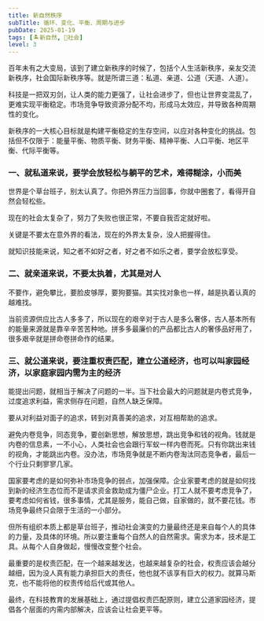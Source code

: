 ```yaml
---
title: 新自然秩序
subTitle: 循环、变化、平衡、周期与进步
pubDate: 2025-01-19
tags: [🏝新自然, 👫社会]
level: 3
---
```


百年未有之大变局，该到了建立新秩序的时候了，包括个人生活新秩序，亲友交流新秩序，社会国际新秩序等。就是所谓三道：私道、亲道、公道（天道、人道）。

科技是一把双刃剑，让人类的能力更强了，让社会进步了，但也让世界变混乱了，更难实现平衡稳定。市场竞争导致资源分配不均，形成马太效应，并导致各种周期性的变化。

新秩序的一大核心目标就是构建平衡稳定的生存空间，以应对各种变化的挑战。包括但不仅限于：能量平衡、物质平衡、财务平衡、精神平衡、人口平衡、地区平衡、代际平衡等。

### 一、就私道来说，要学会放轻松与躺平的艺术，难得糊涂，小而美

世界是个草台班子，别太认真了。你把外界压力当回事，你就中圈套了，看得开自然会轻松些。

现在的社会太复杂了，努力了失败也很正常，不要自我否定就好啦。

关键是不要太在意外界的看法，现在的外界太复杂，没人把握得住。

就知识技能来说，知之者不如好之者，好之者不如乐之者，要学会放松享受。

### 二、就亲道来说，不要太执着，尤其是对人

不要作，避免攀比，要脸皮够厚，要狗要猫。其实找对象也一样，越是执着认真的越难找。

当前资源供应比古人多多了，所以现在的艰辛对于古人是多么奢侈，古人基本所有的能量来源就是靠辛辛苦苦种地。拼多多最廉价的产品都比古人的奢侈品好用了，很多艰辛就是拼命卷拼命作的结果。

### 三、就公道来说，要注重权责匹配，建立公道经济，也可以叫家园经济，以家庭家园内需为主的经济

能提出问题，就相当于解决了问题的一半。当下社会最大的问题就是内卷式竞争，过度追求利益，需求侧存在问题，自然人缺乏保障。

要从对利益对面子的追求，转到对真善美的追求，对互相帮助的追求。

避免内卷竞争，同态竞争，要创新思想，解放思想，跳出竞争和钱的视角。钱就是内卷的信息素，一不小心，人类社会也会跟行军蚁一样内卷而死。只有你跳出来钱的视角，才能跳出内卷。没办法，市场竞争就是不断内卷淘汰同态竞争者，最后一个行业只剩寥寥几家。

国家要考虑的是如何弥补市场竞争的弱点，加强保障。企业家要考虑的就是如何找到新的经济生态位而不是请求资金救助成为僵尸企业。打工人就不要考虑竞争了，要考虑如何省钱，很多事情，尤其是服务，能自己做，自家做的，就不要花钱。市场竞争最终只会限于生活的一小部分。

但所有组织本质上都是草台班子，推动社会演变的力量最终还是来自每个人的具体的力量，及具体的环境。所以要注重每个自然人的自然需求。需求为本，技术是工具。从每个人自身做起，慢慢改变整个社会。

最重要的是权责匹配，在一个越来越发达，也越来越复杂的社会，权责应该会越分越细，因为没人真有能力承担巨大的责任，他也就不该享有巨大的权力。就算马斯克，也不能将他的权责传给后代或其他人。

最终，在科技教育的发展基础上，通过提倡权责匹配原则，建立公道家园经济，提倡各个层面的内需内部解决，应该会让社会更平等。
